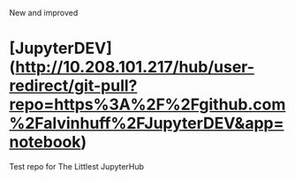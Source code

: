  New and improved
# [JupyterDEV] (http://10.208.101.217/hub/user-redirect/git-pull?repo=https%3A%2F%2Fgithub.com%2Falvinhuff%2FJupyterDEV&app=notebook)
Test repo for The Littlest JupyterHub
